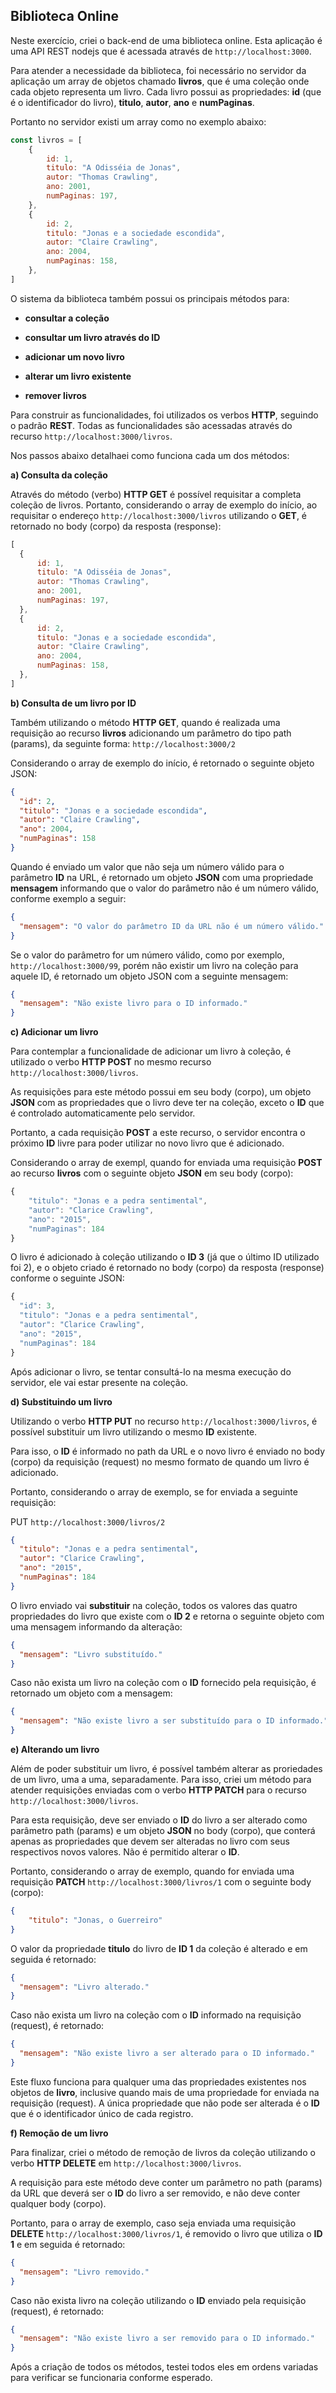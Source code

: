 
## Biblioteca Online

Neste exercício, criei o back-end de uma biblioteca online. Esta aplicação é uma API REST nodejs que é acessada através de `http://localhost:3000`.

Para atender a necessidade da biblioteca, foi necessário no servidor da aplicação um array de objetos chamado **livros**, que é uma coleção onde cada objeto representa um livro. Cada livro possui as propriedades: **id** (que é o identificador do livro), **titulo**, **autor**, **ano** e **numPaginas**.

Portanto no servidor existi um array como no exemplo abaixo:

```javascript
const livros = [
    {
        id: 1,
        titulo: "A Odisséia de Jonas",
        autor: "Thomas Crawling",
        ano: 2001,
        numPaginas: 197,
    },
    {
        id: 2,
        titulo: "Jonas e a sociedade escondida",
        autor: "Claire Crawling",
        ano: 2004,
        numPaginas: 158,
    },
]
```

O sistema da biblioteca também possui os principais métodos para:
- **consultar a coleção**

- **consultar um livro através do ID**

- **adicionar um novo livro**

- **alterar um livro existente**

- **remover livros**

Para construir as funcionalidades, foi utilizados os verbos **HTTP**, seguindo o padrão **REST**. Todas as funcionalidades são acessadas através do recurso `http://localhost:3000/livros`.

Nos passos abaixo detalhaei como funciona cada um dos métodos:

**a) Consulta da coleção**

Através do método (verbo) **HTTP GET** é possível requisitar a completa coleção de livros.
Portanto, considerando o array de exemplo do início, ao requisitar o endereço `http://localhost:3000/livros` utilizando o **GET**, é retornado no body (corpo) da resposta (response):

```javascript
[
  {
      id: 1,
      titulo: "A Odisséia de Jonas",
      autor: "Thomas Crawling",
      ano: 2001,
      numPaginas: 197,
  },
  {
      id: 2,
      titulo: "Jonas e a sociedade escondida",
      autor: "Claire Crawling",
      ano: 2004,
      numPaginas: 158,
  },
]
```

**b) Consulta de um livro por ID**

Também utilizando o método **HTTP GET**, quando é realizada uma requisição ao recurso **livros** adicionando um parâmetro do tipo path (params), da seguinte forma: `http://localhost:3000/2`

Considerando o array de exemplo do início, é retornado o seguinte objeto JSON:

```json
{
  "id": 2,
  "titulo": "Jonas e a sociedade escondida",
  "autor": "Claire Crawling",
  "ano": 2004,
  "numPaginas": 158
}
```

Quando é enviado um valor que não seja um número válido para o parâmetro **ID** na URL, é retornado um objeto **JSON** com uma propriedade **mensagem** informando que o valor do parâmetro não é um número válido, conforme exemplo a seguir:

```json
{
  "mensagem": "O valor do parâmetro ID da URL não é um número válido."
}
```

Se o valor do parâmetro for um número válido, como por exemplo, `http://localhost:3000/99`, porém não existir um livro na coleção para aquele ID, é retornado um objeto JSON com a seguinte mensagem:

```json
{
  "mensagem": "Não existe livro para o ID informado."
}
```

**c) Adicionar um livro**

Para contemplar a funcionalidade de adicionar um livro à coleção, é utilizado o verbo **HTTP POST** no mesmo recurso `http://localhost:3000/livros`.

As requisições para este método possui em seu body (corpo), um objeto **JSON** com as propriedades que o livro deve ter na coleção, exceto o **ID** que é controlado automaticamente pelo servidor.

Portanto, a cada requisição **POST** a este recurso, o servidor encontra o próximo **ID** livre para poder utilizar no novo livro que é adicionado.

Considerando o array de exempl, quando for enviada uma requisição **POST** ao recurso **livros** com o seguinte objeto **JSON** em seu body (corpo):

```javascript
{
	"titulo": "Jonas e a pedra sentimental",
	"autor": "Clarice Crawling",
	"ano": "2015",
	"numPaginas": 184
}
```

O livro é adicionado à coleção utilizando o **ID 3** (já que o último ID utilizado foi 2), e o objeto criado é retornado no body (corpo) da resposta (response) conforme o seguinte JSON:

```javascript
{
  "id": 3,
  "titulo": "Jonas e a pedra sentimental",
  "autor": "Clarice Crawling",
  "ano": "2015",
  "numPaginas": 184
}
```

Após adicionar o livro, se tentar consultá-lo na mesma execução do servidor, ele vai estar presente na coleção.

**d) Substituindo um livro**

Utilizando o verbo **HTTP PUT** no recurso `http://localhost:3000/livros`, é possível substituir um livro utilizando o mesmo **ID** existente.

Para isso, o **ID** é informado no path da URL e o novo livro é enviado no body (corpo) da requisição (request) no mesmo formato de quando um livro é adicionado.

Portanto, considerando o array de exemplo, se for enviada a seguinte requisição:

PUT `http://localhost:3000/livros/2`

```json
{
  "titulo": "Jonas e a pedra sentimental",
  "autor": "Clarice Crawling",
  "ano": "2015",
  "numPaginas": 184
}
```

O livro enviado vai **substituir** na coleção, todos os valores das quatro propriedades do livro que existe com o **ID 2** e retorna o seguinte objeto com uma mensagem informando da alteração:

```json
{
  "mensagem": "Livro substituído."
}
```

Caso não exista um livro na coleção com o **ID** fornecido pela requisição, é retornado um objeto com a mensagem:

```json
{
  "mensagem": "Não existe livro a ser substituído para o ID informado."
}
```

**e) Alterando um livro**

Além de poder substituir um livro, é possível também alterar as proriedades de um livro, uma a uma, separadamente. Para isso, criei um método para atender requisições enviadas com o verbo **HTTP PATCH** para o recurso `http://localhost:3000/livros`.

Para esta requisição, deve ser enviado o **ID** do livro a ser alterado como parâmetro path (params) e um objeto **JSON** no body (corpo), que conterá apenas as propriedades que devem ser alteradas no livro com seus respectivos novos valores. Não é permitido alterar o **ID**.

Portanto, considerando o array de exemplo, quando for enviada uma requisição **PATCH** `http://localhost:3000/livros/1` com o seguinte body (corpo):

```json
{
	"titulo": "Jonas, o Guerreiro"
}
```

O valor da propriedade **titulo** do livro de **ID 1** da coleção é alterado e em seguida é retornado:

```json
{
  "mensagem": "Livro alterado."
}
```

Caso não exista um livro na coleção com o **ID** informado na requisição (request), é retornado:

```json
{
  "mensagem": "Não existe livro a ser alterado para o ID informado."
}
```

Este fluxo funciona para qualquer uma das propriedades existentes nos objetos de **livro**, inclusive quando mais de uma propriedade for enviada na requisição (request). A única propriedade que não pode ser alterada é o **ID** que é o identificador único de cada registro.

**f) Remoção de um livro**

Para finalizar, criei o método de remoção de livros da coleção utilizando o verbo **HTTP DELETE** em `http://localhost:3000/livros`.

A requisição para este método deve conter um parâmetro no path (params) da URL que deverá ser o **ID** do livro a ser removido, e não deve conter qualquer body (corpo).

Portanto, para o array de exemplo, caso seja enviada uma requisição **DELETE** `http://localhost:3000/livros/1`, é removido o livro que utiliza o **ID 1** e em seguida é retornado:

```json
{
  "mensagem": "Livro removido."
}
```

Caso não exista livro na coleção utilizando o **ID** enviado pela requisição (request), é retornado:

```json
{
  "mensagem": "Não existe livro a ser removido para o ID informado."
}
```

Após a criação de todos os métodos, testei todos eles em ordens variadas para verificar se funcionaria conforme esperado.
